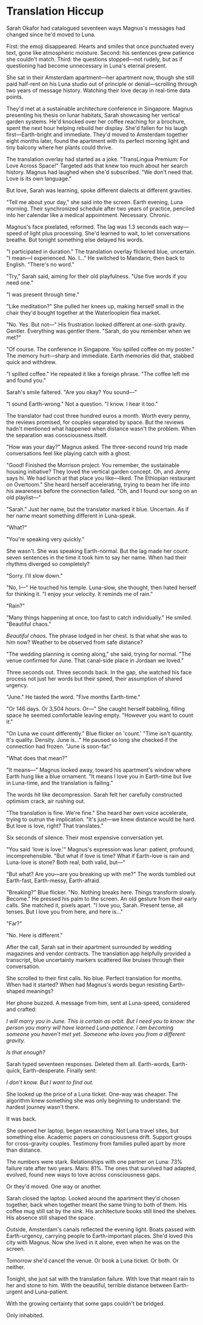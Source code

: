 # Translation Hiccup

Sarah Okafor had catalogued seventeen ways Magnus's messages had changed since he'd moved to Luna.

First: the emoji disappeared. Hearts and smiles that once punctuated every text, gone like atmospheric moisture. Second: his sentences grew patience she couldn't match. Third: the questions stopped—not rudely, but as if questioning had become unnecessary in Luna's eternal present.

She sat in their Amsterdam apartment—her apartment now, though she still paid half-rent on his Luna studio out of principle or denial—scrolling through two years of message history. Watching their love decay in real-time data points.

They'd met at a sustainable architecture conference in Singapore. Magnus presenting his thesis on lunar habitats, Sarah showcasing her vertical garden systems. He'd knocked over her coffee reaching for a brochure, spent the next hour helping rebuild her display. She'd fallen for his laugh first—Earth-bright and immediate. They'd moved to Amsterdam together eight months later, found the apartment with its perfect morning light and tiny balcony where her plants could thrive.

The translation overlay had started as a joke. "TransLingua Premium: For Love Across Space!" Targeted ads that knew too much about her search history. Magnus had laughed when she'd subscribed. "We don't need that. Love is its own language."

But love, Sarah was learning, spoke different dialects at different gravities.

"Tell me about your day," she said into the screen. Earth evening, Luna morning. Their synchronized schedule after two years of practice, penciled into her calendar like a medical appointment. Necessary. Chronic.

Magnus's face pixelated, reformed. The lag was 1.3 seconds each way—speed of light plus processing. She'd learned to wait, to let conversations breathe. But tonight something else delayed his words.

"I participated in duration." The translation overlay flickered blue, uncertain. "I mean—I experienced. No. I..." He switched to Mandarin, then back to English. "There's no word."

"Try," Sarah said, aiming for their old playfulness. "Use five words if you need one."

"I was present through time."

"Like meditation?" She pulled her knees up, making herself small in the chair they'd bought together at the Waterlooplein flea market.

"No. Yes. But not—" His frustration looked different at one-sixth gravity. Gentler. Everything was gentler there. "Sarah, do you remember when we met?"

"Of course. The conference in Singapore. You spilled coffee on my poster." The memory hurt—sharp and immediate. Earth memories did that, stabbed quick and withdrew.

"I spilled coffee." He repeated it like a foreign phrase. "The coffee left me and found you."

Sarah's smile faltered. "Are you okay? You sound—"

"I sound Earth-wrong." Not a question. "I know. I hear it too."

The translator had cost three hundred euros a month. Worth every penny, the reviews promised, for couples separated by space. But the reviews hadn't mentioned what happened when distance wasn't the problem. When the separation was consciousness itself.

"How was your day?" Magnus asked. The three-second round trip made conversations feel like playing catch with a ghost.

"Good! Finished the Morrison project. You remember, the sustainable housing initiative? They loved the vertical garden concept. Oh, and Jenny says hi. We had lunch at that place you like—liked. The Ethiopian restaurant on Overtoom." She heard herself accelerating, trying to beam her life into his awareness before the connection failed. "Oh, and I found our song on an old playlist—"

"Sarah." Just her name, but the translator marked it blue. Uncertain. As if her name meant something different in Luna-speak.

"What?"

"You're speaking very quickly."

She wasn't. She was speaking Earth-normal. But the lag made her count: seven sentences in the time it took him to say her name. When had their rhythms diverged so completely?

"Sorry. I'll slow down."

"No, I—" He touched his temple. Luna-slow, she thought, then hated herself for thinking it. "I enjoy your velocity. It reminds me of rain."

"Rain?"

"Many things happening at once, too fast to catch individually." He smiled. "Beautiful chaos."

*Beautiful chaos.* The phrase lodged in her chest. Is that what she was to him now? Weather to be observed from safe distance?

"The wedding planning is coming along," she said, trying for normal. "The venue confirmed for June. That canal-side place in Jordaan we loved."

Three seconds out. Three seconds back. In the gap, she watched his face process not just her words but their speed, their assumption of shared urgency.

"June." He tasted the word. "Five months Earth-time."

"Or 146 days. Or 3,504 hours. Or—" She caught herself babbling, filling space he seemed comfortable leaving empty. "However you want to count it."

"On Luna we count differently." Blue flicker on 'count.' "Time isn't quantity. It's quality. Density. June is..." He paused so long she checked if the connection had frozen. "June is soon-far."

"What does that mean?"

"It means—" Magnus looked away, toward his apartment's window where Earth hung like a blue ornament. "It means I love you in Earth-time but live in Luna-time, and the translation is failing."

The words hit like decompression. Sarah felt her carefully constructed optimism crack, air rushing out.

"The translation is fine. We're fine." She heard her own voice accelerate, trying to outrun the implication. "It's just—we knew distance would be hard. But love is love, right? That translates."

Six seconds of silence. Their most expensive conversation yet.

"You said 'love is love.'" Magnus's expression was lunar: patient, profound, incomprehensible. "But what if love is time? What if Earth-love is rain and Luna-love is stone? Both real, both valid, but—"

"But what? Are you—are you breaking up with me?" The words tumbled out Earth-fast, Earth-messy, Earth-afraid.

"Breaking?" Blue flicker. "No. Nothing breaks here. Things transform slowly. Become." He pressed his palm to the screen. An old gesture from their early calls. She matched it, pixels apart. "I love you, Sarah. Present tense, all tenses. But I love you from here, and here is..."

"Far?"

"No. Here is different."

After the call, Sarah sat in their apartment surrounded by wedding magazines and vendor contracts. The translation app helpfully provided a transcript, blue uncertainty markers scattered like bruises through their conversation.

She scrolled to their first calls. No blue. Perfect translation for months. When had it started? When had Magnus's words begun resisting Earth-shaped meanings?

Her phone buzzed. A message from him, sent at Luna-speed, considered and crafted:

*I will marry you in June. This is certain as orbit. But I need you to know: the person you marry will have learned Luna-patience. I am becoming someone you haven't met yet. Someone who loves you from a different gravity.*

*Is that enough?*

Sarah typed seventeen responses. Deleted them all. Earth-words, Earth-quick, Earth-desperate. Finally sent:

*I don't know. But I want to find out.*

She looked up the price of a Luna ticket. One-way was cheaper. The algorithm knew something she was only beginning to understand: the hardest journey wasn't there.

It was back.

She opened her laptop, began researching. Not Luna travel sites, but something else. Academic papers on consciousness drift. Support groups for cross-gravity couples. Testimony from families pulled apart by more than distance.

The numbers were stark. Relationships with one partner on Luna: 73% failure rate after two years. Mars: 81%. The ones that survived had adapted, evolved, found new ways to love across consciousness gaps.

Or they'd moved. One way or another.

Sarah closed the laptop. Looked around the apartment they'd chosen together, back when together meant the same thing to both of them. His coffee mug still sat by the sink. His architecture books still lined the shelves. His absence still shaped the space.

Outside, Amsterdam's canals reflected the evening light. Boats passed with Earth-urgency, carrying people to Earth-important places. She'd loved this city with Magnus. Now she lived in it alone, even when he was on the screen.

Tomorrow she'd cancel the venue. Or book a Luna ticket. Or both. Or neither.

Tonight, she just sat with the translation failure. With love that meant rain to her and stone to him. With the beautiful, terrible distance between Earth-urgent and Luna-patient.

With the growing certainty that some gaps couldn't be bridged.

Only inhabited.